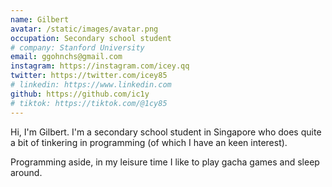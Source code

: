 ```yaml
---
name: Gilbert
avatar: /static/images/avatar.png
occupation: Secondary school student
# company: Stanford University
email: ggohnchs@gmail.com
instagram: https://instagram.com/icey.qq
twitter: https://twitter.com/icey85
# linkedin: https://www.linkedin.com
github: https://github.com/ic1y
# tiktok: https://tiktok.com/@1cy85
---
```


Hi, I'm Gilbert. I'm a secondary school student in Singapore who does quite a bit of tinkering in programming (of which I have an keen interest).

Programming aside, in my leisure time I like to play gacha games and sleep around.
